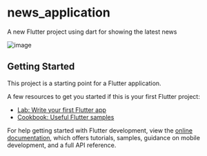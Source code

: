 # news_application

A new Flutter project using dart for showing the latest news 

![image](https://github.com/user-attachments/assets/49d2232a-8cef-48e9-95d9-0381210db621)



## Getting Started

This project is a starting point for a Flutter application.

A few resources to get you started if this is your first Flutter project:

- [Lab: Write your first Flutter app](https://docs.flutter.dev/get-started/codelab)
- [Cookbook: Useful Flutter samples](https://docs.flutter.dev/cookbook)

For help getting started with Flutter development, view the
[online documentation](https://docs.flutter.dev/), which offers tutorials,
samples, guidance on mobile development, and a full API reference.
